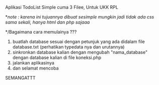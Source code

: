 Aplikasi TodoList Simple cuma 3 Filee, Untuk UKK RPL

**note : karena ini tujuannya dibuat sesimple mungkin jadi tidak ada css sama sekali, hanya html dan php sajaaa*

*/Bagaimana cara memulainya ???

1. buatlah database sesuai dengan petunjuk yang ada didalam file database.txt (perhatikan typedata nya dan urutannya)
2. sinkronkan database kalian dengan mengubah "nama_database" dengan database kalian di file koneksi.php
3. jalankan aplikasinya
4. dan selamat mencoba

SEMANGATTT
